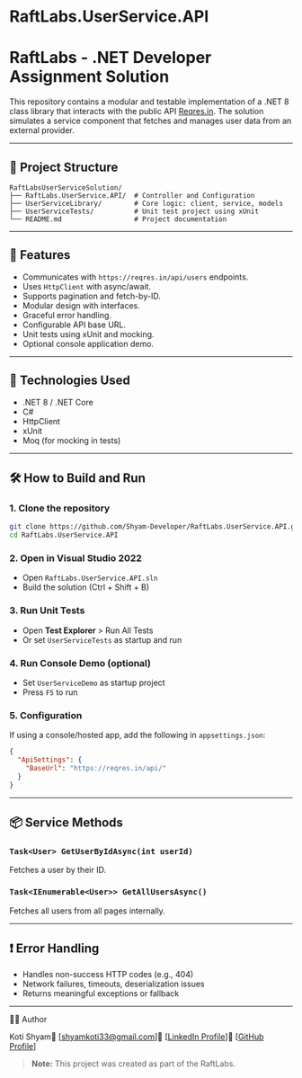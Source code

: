 # RaftLabs.UserService.API  
# RaftLabs - .NET Developer Assignment Solution

This repository contains a modular and testable implementation of a .NET 8 class library that interacts with the public API [Reqres.in](https://reqres.in/). The solution simulates a service component that fetches and manages user data from an external provider.

---

## 📌 Project Structure

```
RaftLabsUserServiceSolution/
├── RaftLabs.UserService.API/  # Controller and Configuration 
├── UserServiceLibrary/        # Core logic: client, service, models
├── UserServiceTests/          # Unit test project using xUnit
└── README.md                  # Project documentation
```

---

## 🚀 Features

* Communicates with `https://reqres.in/api/users` endpoints.
* Uses `HttpClient` with async/await.
* Supports pagination and fetch-by-ID.
* Modular design with interfaces.
* Graceful error handling.
* Configurable API base URL.
* Unit tests using xUnit and mocking.
* Optional console application demo.

---

## 🧪 Technologies Used

* .NET 8 / .NET Core
* C#
* HttpClient
* xUnit
* Moq (for mocking in tests)

---

## 🛠 How to Build and Run

### 1. Clone the repository

```bash
git clone https://github.com/Shyam-Developer/RaftLabs.UserService.API.git
cd RaftLabs.UserService.API
```

### 2. Open in Visual Studio 2022

* Open `RaftLabs.UserService.API.sln`
* Build the solution (Ctrl + Shift + B)

### 3. Run Unit Tests

* Open **Test Explorer** > Run All Tests
* Or set `UserServiceTests` as startup and run

### 4. Run Console Demo (optional)

* Set `UserServiceDemo` as startup project
* Press `F5` to run

### 5. Configuration

If using a console/hosted app, add the following in `appsettings.json`:

```json
{
  "ApiSettings": {
    "BaseUrl": "https://reqres.in/api/"
  }
}
```

---

## 📦 Service Methods

### `Task<User> GetUserByIdAsync(int userId)`

Fetches a user by their ID.

### `Task<IEnumerable<User>> GetAllUsersAsync()`

Fetches all users from all pages internally.

---

## ❗ Error Handling

* Handles non-success HTTP codes (e.g., 404)
* Network failures, timeouts, deserialization issues
* Returns meaningful exceptions or fallback

---

👨‍💻 Author

Koti Shyam📧 [shyamkoti33@gmail.com]🔗 [[LinkedIn Profile](www.linkedin.com/in/shyamkotideveloper)]🔗 [[GitHub Profile](https://github.com/Shyam-Developer)]


> **Note:** This project was created as part of the RaftLabs.
